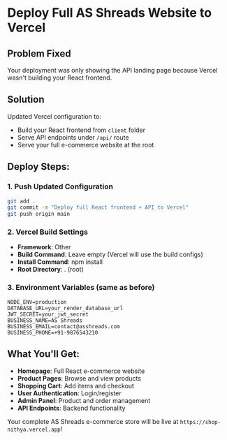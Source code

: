 # Deploy Full AS Shreads Website to Vercel

## Problem Fixed
Your deployment was only showing the API landing page because Vercel wasn't building your React frontend.

## Solution
Updated Vercel configuration to:
- Build your React frontend from `client` folder
- Serve API endpoints under `/api/` route
- Serve your full e-commerce website at the root

## Deploy Steps:

### 1. Push Updated Configuration
```bash
git add .
git commit -m "Deploy full React frontend + API to Vercel"
git push origin main
```

### 2. Vercel Build Settings
- **Framework**: Other
- **Build Command**: Leave empty (Vercel will use the build configs)
- **Install Command**: npm install
- **Root Directory**: . (root)

### 3. Environment Variables (same as before)
```
NODE_ENV=production
DATABASE_URL=your_render_database_url
JWT_SECRET=your_jwt_secret
BUSINESS_NAME=AS Shreads
BUSINESS_EMAIL=contact@asshreads.com
BUSINESS_PHONE=+91-9876543210
```

## What You'll Get:
- **Homepage**: Full React e-commerce website
- **Product Pages**: Browse and view products
- **Shopping Cart**: Add items and checkout
- **User Authentication**: Login/register
- **Admin Panel**: Product and order management
- **API Endpoints**: Backend functionality

Your complete AS Shreads e-commerce store will be live at `https://shop-nithya.vercel.app`!